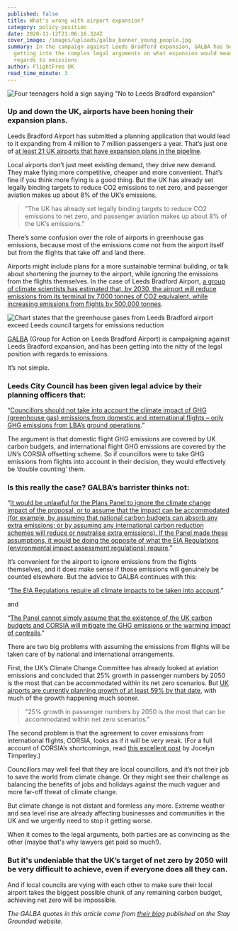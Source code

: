 ```yaml
---
published: false
title: What's wrong with airport expansion?
category: policy-position
date: 2020-11-12T21:06:16.324Z
cover_image: /images/uploads/galba_banner_young_people.jpg
summary: In the campaign against Leeds Bradford expansion, GALBA has been
  getting into the complex legal arguments on what expansion would mean with
  regards to emissions
author: FlightFree UK
read_time_minute: 3
---
```

![Four teenagers hold a sign saying "No to Leeds Bradford expansion"](/images/uploads/galba_banner_young_people.jpg "GALBA members protest airport expansion")

### Up and down the UK, airports have been honing their expansion plans.

Leeds Bradford Airport has submitted a planning application that would lead to it expanding from 4 million to 7 million passengers a year. That’s just one of [at least 21 UK airports that have expansion plans in the pipeline](https://www.carbonbrief.org/guest-post-planned-growth-of-uk-airports-not-consistent-with-net-zero-climate-goal).

Local airports don’t just meet existing demand, they drive new demand. They make flying more competitive, cheaper and more convenient. That’s fine if you think more flying is a good thing. But the UK has already set legally binding targets to reduce CO2 emissions to net zero, and passenger aviation makes up about 8% of the UK’s emissions.

> "The UK has already set legally binding targets to reduce CO2 emissions to net zero, and passenger aviation makes up about 8% of the UK’s emissions."

There’s some confusion over the role of airports in greenhouse gas emissions, because most of the emissions come not from the airport itself but from the flights that take off and land there. 

Airports might include plans for a more sustainable terminal building, or talk about shortening the journey to the airport, while ignoring the emissions from the flights themselves. In the case of Leeds Bradford Airport, [a group of climate scientists has estimated that, by 2030, the airport will reduce emissions from its terminal by 7,000 tonnes of CO2 equivalent, while increasing emissions from flights by 500,000 tonnes](https://twitter.com/PaulChatterton9/status/1285566841230954497?s=20). 

![Chart states that the greenhouse gases from Leeds Bradford airport exceed Leeds council targets for emissions reduction](/images/uploads/carbon_budget_leedsbradford.jpg)

[GALBA](https://www.galba.uk) (Group for Action on Leeds Bradford Airport) is campaigning against Leeds Bradford expansion, and has been getting into the nitty of the legal position with regards to emissions.

It’s not simple. 

### Leeds City Council has been given legal advice by their planning officers that:

“[Councillors should not take into account the climate impact of GHG (greenhouse gas) emissions from domestic and international flights – only GHG emissions from LBA’s ground operations](https://stay-grounded.org/leeds-bradford-airport-expansion-plans-legal-arguments-about-emissions/).”

[](https://stay-grounded.org/leeds-bradford-airport-expansion-plans-legal-arguments-about-emissions/)The argument is that domestic flight GHG emissions are covered by UK carbon budgets, and international flight GHG emissions are covered by the UN’s CORSIA offsetting scheme. So if councillors were to take GHG emissions from flights into account in their decision, they would effectively be ‘double counting’ them.

### Is this really the case? GALBA’s barrister thinks not: 

“[It would be unlawful for the Plans Panel to ignore the climate change impact of the proposal, or to assume that the impact can be accommodated (for example, by assuming that national carbon budgets can absorb any extra emissions; or by assuming any international carbon reduction schemes will reduce or neutralise extra emissions). If the Panel made these assumptions, it would be doing the opposite of what the EIA Regulations (environmental impact assessment regulations) require](https://stay-grounded.org/leeds-bradford-airport-expansion-plans-legal-arguments-about-emissions/).”

It’s convenient for the airport to ignore emissions from the flights themselves, and it does make sense if those emissions will genuinely be counted elsewhere. But the advice to GALBA continues with this:

“[The EIA Regulations require all climate impacts to be taken into account](https://stay-grounded.org/leeds-bradford-airport-expansion-plans-legal-arguments-about-emissions/).” 

and 

“[The Panel cannot simply assume that the existence of the UK carbon budgets and CORSIA will mitigate the GHG emissions or the warming impact of contrails](https://stay-grounded.org/leeds-bradford-airport-expansion-plans-legal-arguments-about-emissions/).”

There are two big problems with assuming the emissions from flights will be taken care of by national and international arrangements. 

First, the UK’s Climate Change Committee has already looked at aviation emissions and concluded that 25% growth in passenger numbers by 2050 is the most that can be accommodated within its net zero scenarios. But [UK airports are currently planning growth of at least 59% by that date](https://www.carbonbrief.org/guest-post-planned-growth-of-uk-airports-not-consistent-with-net-zero-climate-goal), with much of the growth happening much sooner. 

> "25% growth in passenger numbers by 2050 is the most that can be accommodated within net zero scenarios."

The second problem is that the agreement to cover emissions from international flights, CORSIA, looks as if it will be very weak. (For a full account of CORSIA’s shortcomings, read [this excellent post](https://www.carbonbrief.org/corsia-un-plan-to-offset-growth-in-aviation-emissions-after-2020) by Jocelyn Timperley.) 

Councillors may well feel that they are local councillors, and it’s not their job to save the world from climate change. Or they might see their challenge as balancing the benefits of jobs and holidays against the much vaguer and more far-off threat of climate change.

But climate change is not distant and formless any more. Extreme weather and sea level rise are already affecting businesses and communities in the UK and we urgently need to stop it getting worse.

When it comes to the legal arguments, both parties are as convincing as the other (maybe that's why lawyers get paid so much!). 

### But it's undeniable that the UK’s target of net zero by 2050 will be very difficult to achieve, even if everyone does all they can.

And if local councils are vying with each other to make sure their local airport takes the biggest possible chunk of any remaining carbon budget, achieving net zero will be impossible. 

*The GALBA quotes in this article come from [their blog](https://stay-grounded.org/leeds-bradford-airport-expansion-plans-legal-arguments-about-emissions/) published on the Stay Grounded website.*